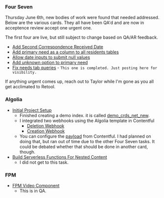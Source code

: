 ### Four Seven

Thursday June 6th, new bodies of work were found that needed addressed. Below are the various cards. They all have been QA'd and are now in acceptence review accept one urgent one.

The first four are live, but still subject to change based on QA/AR feedback.
- [Add Second Correspondence Received Date](https://app.asana.com/0/1201454665996628/1207509357041582/f)
- [Add primary need as a column to all residents tables](https://app.asana.com/0/1201454665996628/1207509357041577/f)
- [Allow date inputs to submit null values](https://app.asana.com/0/1201454665996628/1207509357041585/f)
- [Add unknown option to primary need](https://app.asana.com/0/1201454665996628/1207509357041579/f)
- [Fix needs tab queries](https://app.asana.com/0/1201454665996628/1207509355333082/f) - `This one is completed. Just posting here for visibility.`

If anything urgent comes up, reach out to Taylor while I'm gone as you all get acclimated to Retool.

### Algolia
- [Initial Project Setup](https://app.asana.com/0/1201454665996628/1206808537595007/f)
  - Finished creating a demo index. it is called [demo_crds_net_new](https://dashboard.algolia.com/apps/8Y3N3H5PNJ/explorer/browse?searchMode=search).
  - I integrated two webhooks using the Algolia template in Contentful
    - [Deletion Webhook](https://app.contentful.com/spaces/y3a9myzsdjan/settings/webhooks/1R0OXkd7wJGY9L5n906LnY/activity-log)
    - [Creation Webhook](https://app.contentful.com/spaces/y3a9myzsdjan/settings/webhooks/1R12xe5s6IAF7Uf2pxi3Ng/activity-log)
  - You can configure the [payload](https://www.contentful.com/developers/docs/references/content-management-api/#/reference/webhooks) from Contentful. I had planned on doing that, but ran out of time due to the other Four Seven tasks. It could be debated whether that should be done in another card, though.
- [Build Serverless Functions For Nested Content](https://app.asana.com/0/1201454665996628/1206808537595011/f)
  - I did not get to this task.
 
### FPM
- [FPM Video Component](https://app.asana.com/0/1201454665996628/1205277380469309/f)
  - This is in QA.
